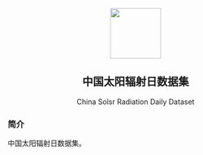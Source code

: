 <p align="center">
 <img width="100px" src="favicon.ico" align="center">
 <h2 align="center">中国太阳辐射日数据集</h2>
 <p align="center">China Solsr Radiation Daily Dataset</p>
</p>



### 简介

中国太阳辐射日数据集。
